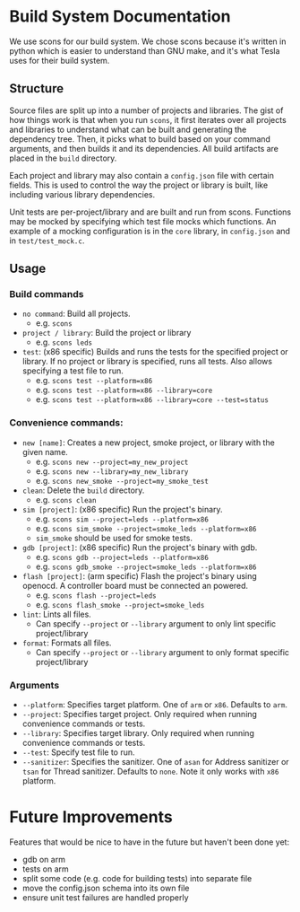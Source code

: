 # Build System Documentation

We use scons for our build system. We chose scons because it's written in python which is easier to understand than GNU make, and it's what Tesla uses for their build system.

## Structure
Source files are split up into a number of projects and libraries. The gist of how things work is that when you run `scons`, it first iterates over all projects and libraries to understand what can be built and generating the dependency tree. Then, it picks what to build based on your command arguments, and then builds it and its dependencies. All build artifacts are placed in the `build` directory.

Each project and library may also contain a `config.json` file with certain fields. This is used to control the way the project or library is built, like including various library dependencies.

Unit tests are per-project/library and are built and run from scons. Functions may be mocked by specifying which test file mocks which functions. An example of a mocking configuration is in the `core` library, in `config.json` and in `test/test_mock.c`.

## Usage
### Build commands
- `no command`: Build all projects.
    - e.g. `scons`
- `project / library`: Build the project or library
    - e.g. `scons leds`
- `test`: (x86 specific) Builds and runs the tests for the specified project or library. If no project or library is specified, runs all tests. Also allows specifying a test file to run.
    - e.g. `scons test --platform=x86`
    - e.g. `scons test --platform=x86 --library=core`
    - e.g. `scons test --platform=x86 --library=core --test=status`

### Convenience commands:

- `new [name]`: Creates a new project, smoke project, or library with the given name.
    - e.g. `scons new --project=my_new_project`
    - e.g. `scons new --library=my_new_library`
    - e.g. `scons new_smoke --project=my_smoke_test`
- `clean`: Delete the `build` directory.
    - e.g. `scons clean`
- `sim [project]`: (x86 specific) Run the project's binary.
    - e.g. `scons sim --project=leds --platform=x86`
    - e.g. `scons sim_smoke --project=smoke_leds --platform=x86`
    - `sim_smoke` should be used for smoke tests.
- `gdb [project]`: (x86 specific) Run the project's binary with gdb.
    - e.g. `scons gdb --project=leds --platform=x86`
    - e.g. `scons gdb_smoke --project=smoke_leds --platform=x86`
- `flash [project]`: (arm specific) Flash the project's binary using openocd. A controller board must be connected an powered.
    - e.g. `scons flash --project=leds`
    - e.g. `scons flash_smoke --project=smoke_leds`
- `lint`: Lints all files.
    - Can specify `--project` or `--library` argument to only lint specific project/library
- `format`: Formats all files.
    - Can specify `--project` or `--library` argument to only format specific project/library

### Arguments
- `--platform`: Specifies target platform. One of `arm` or `x86`. Defaults to `arm`.
- `--project`: Specifies target project. Only required when running convenience commands or tests.
- `--library`: Specifies target library. Only required when running convenience commands or tests.
- `--test`: Specify test file to run.
- `--sanitizer`: Specifies the sanitizer. One of `asan` for Address sanitizer or `tsan` for Thread sanitizer. Defaults to `none`. Note it only works with `x86` platform.

# Future Improvements
Features that would be nice to have in the future but haven't been done yet:
- gdb on arm
- tests on arm
- split some code (e.g. code for building tests) into separate file
- move the config.json schema into its own file
- ensure unit test failures are handled properly

